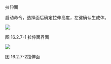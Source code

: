 拉伸面
<br/>

启动命令，选择面后确定拉伸高度，左键确认生成体。

![](file:///C:\Users\pkpm\AppData\Local\Temp\ksohtml8136\wps232.jpg)

图 16.2.7\-1 拉伸面界面

![](file:///C:\Users\pkpm\AppData\Local\Temp\ksohtml8136\wps233.jpg)

图 16.2.7\-2拉伸面